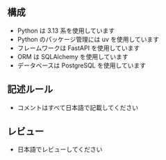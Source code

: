 ## 構成

- Python は 3.13 系を使用しています
- Python のパッケージ管理には uv を使用しています
- フレームワークは FastAPI を使用しています
- ORM は SQLAlchemy を使用しています
- データベースは PostgreSQL を使用しています

## 記述ルール
- コメントはすべて日本語で記載してください

## レビュー

- 日本語でレビューしてください
